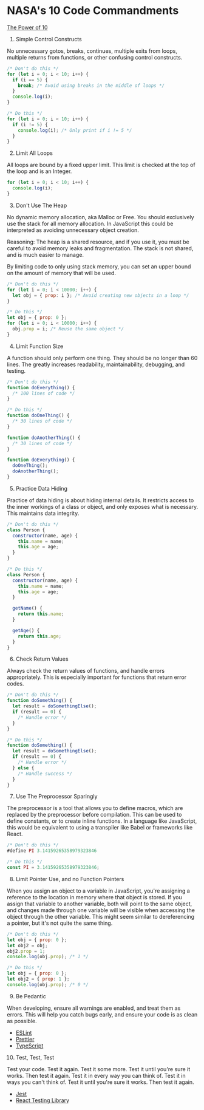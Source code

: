 # NASA's 10 Code Commandments

[The Power of 10](https://en.wikipedia.org/wiki/The_Power_of_10:_Rules_for_Developing_Safety-Critical_Code)

1. Simple Control Constructs

No unnecessary gotos, breaks, continues, multiple exits from loops, multiple returns from functions, or other confusing control constructs.

```javascript
/* Don't do this */
for (let i = 0; i < 10; i++) {
  if (i == 5) {
    break; /* Avoid using breaks in the middle of loops */
  }
  console.log(i);
}

/* Do this */
for (let i = 0; i < 10; i++) {
  if (i != 5) {
    console.log(i); /* Only print if i != 5 */
  }
}
```

2. Limit All Loops

All loops are bound by a fixed upper limit. This limit is checked at the top of the loop and is an Integer.

```javascript
for (let i = 0; i < 10; i++) {
  console.log(i);
}
```

3. Don't Use The Heap

No dynamic memory allocation, aka Malloc or Free. You should exclusively use the stack for all memory allocation. In JavaScript this could be interpreted as avoiding unnecessary object creation.

Reasoning: The heap is a shared resource, and if you use it, you must be careful to avoid memory leaks and fragmentation. The stack is not shared, and is much easier to manage.

By limiting code to only using stack memory, you can set an upper bound on the amount of memory that will be used.

```javascript
/* Don't do this */
for (let i = 0; i < 10000; i++) {
  let obj = { prop: i }; /* Avoid creating new objects in a loop */
}

/* Do this */
let obj = { prop: 0 };
for (let i = 0; i < 10000; i++) {
  obj.prop = i; /* Reuse the same object */
}
```

4. Limit Function Size

A function should only perform one thing. They should be no longer than 60 lines. The greatly increases readability, maintainability, debugging, and testing.

```javascript
/* Don't do this */
function doEverything() {
  /* 100 lines of code */
}

/* Do this */
function doOneThing() {
  /* 30 lines of code */
}

function doAnotherThing() {
  /* 30 lines of code */
}

function doEverything() {
  doOneThing();
  doAnotherThing();
}
```

5. Practice Data Hiding

Practice of data hiding is about hiding internal details. It restricts access to the inner workings of a class or object, and only exposes what is necessary. This maintains data integrity.

```javascript
/* Don't do this */
class Person {
  constructor(name, age) {
    this.name = name;
    this.age = age;
  }
}

/* Do this */
class Person {
  constructor(name, age) {
    this.name = name;
    this.age = age;
  }

  getName() {
    return this.name;
  }

  getAge() {
    return this.age;
  }
}
```

6. Check Return Values

Always check the return values of functions, and handle errors appropriately. This is especially important for functions that return error codes.

```javascript
/* Don't do this */
function doSomething() {
  let result = doSomethingElse();
  if (result == 0) {
    /* Handle error */
  }
}

/* Do this */
function doSomething() {
  let result = doSomethingElse();
  if (result == 0) {
    /* Handle error */
  } else {
    /* Handle success */
  }
}
```

7. Use The Preprocessor Sparingly

The preprocessor is a tool that allows you to define macros, which are replaced by the preprocessor before compilation. This can be used to define constants, or to create inline functions. In a language like JavaScript, this would be equivalent to using a transpiler like Babel or frameworks like React.

```javascript
/* Don't do this */
#define PI 3.14159265358979323846

/* Do this */
const PI = 3.14159265358979323846;
```

8. Limit Pointer Use, and no Function Pointers

When you assign an object to a variable in JavaScript, you're assigning a reference to the location in memory where that object is stored. If you assign that variable to another variable, both will point to the same object, and changes made through one variable will be visible when accessing the object through the other variable. This might seem similar to dereferencing a pointer, but it's not quite the same thing.

```javascript
/* Don't do this */
let obj = { prop: 0 };
let obj2 = obj;
obj2.prop = 1;
console.log(obj.prop); /* 1 */

/* Do this */
let obj = { prop: 0 };
let obj2 = { prop: 1 };
console.log(obj.prop); /* 0 */
```

9. Be Pedantic

When developing, ensure all warnings are enabled, and treat them as errors. This will help you catch bugs early, and ensure your code is as clean as possible.

- [ESLint](https://eslint.org/)
- [Prettier](https://prettier.io/)
- [TypeScript](https://www.typescriptlang.org/)

10. Test, Test, Test

Test your code. Test it again. Test it some more. Test it until you're sure it works. Then test it again. Test it in every way you can think of. Test it in ways you can't think of. Test it until you're sure it works. Then test it again.

- [Jest](https://jestjs.io/)
- [React Testing Library](https://testing-library.com/docs/react-testing-library/intro/)

